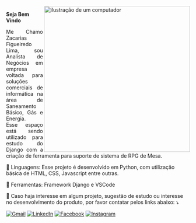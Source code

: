 <img src="https://raw.githubusercontent.com/MicaelliMedeiros/micaellimedeiros/master/image/computer-illustration.png" alt="ilustração de um computador" min-width="400px" max-width="400px" width="400px" align="right">

<p align="left"> 
  <strong>Seja Bem Vindo</strong>
</p>

<p align="Justify"> 
  Me Chamo Zacarias Figueiredo Lima, sou Analista de Negócios em empresa voltada para soluções comerciais de informática na área de Saneamento Básico, Gás e Energia.<br>
  Esse espaço está sendo utilizado para estudo do Django com a criação de ferramenta para suporte de sistema de RPG de Mesa.
</p>

<p align="left">
  🦄 Linguagens: Esse projeto é desenvolvido em Python, com utilização básica de HTML, CSS, Javascript entre outras.
</p>

<p align="left">
  💼 Ferramentas: Framework Django e VSCode
</p>

<p align="left">
  💌 Caso haja interesse em algum projeto, sugestão de estudo ou interesse no desenvolvimento do produto, por favor contatar pelos links abaixo: ⤵️
</p>

<p align="left">
  <a href="https://zaca.figueiredo.lima@gmail.com" title="Gmail">
  <img src="https://img.shields.io/badge/-Gmail-FF0000?style=flat-square&labelColor=FF0000&logo=gmail&logoColor=white&link=zaca.figueiredo.lima@gmail.com" alt="Gmail"/></a>
  <a href="https://www.linkedin.com/in/zacarias-lima-65954637" title="LinkedIn">
  <img src="https://img.shields.io/badge/-Linkedin-0e76a8?style=flat-square&logo=Linkedin&logoColor=white&link=www.linkedin.com/in/zacarias-lima-65954637" alt="LinkedIn"/></a>
  <a href="https://www.facebook.com/zacarias.figueiredolima/" title="Facebook">
  <img src="https://img.shields.io/badge/-Facebook-3b5998?style=flat-square&labelColor=3b5998&logo=facebook&logoColor=white&link=https://www.facebook.com/zacarias.figueiredolima/" alt="Facebook"/></a>
  <a href="https://www.instagram.com/zaca_lima/" title="Instagram">
  <img src="https://img.shields.io/badge/-Instagram-DF0174?style=flat-square&labelColor=DF0174&logo=instagram&logoColor=white&link=https://www.instagram.com/zaca_lima/" alt="Instagram"/></a>
</p>
